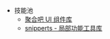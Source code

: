 - 技能池
  - [聚合吧 UI 组件库](http://jhb-element-ui.juheba.top:8888/#/)
  - [snipperts - 局部功能工具库](http://jhb-element-ui.juheba.top:8888/snippets/index.html)
